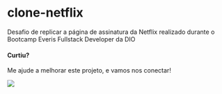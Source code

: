 # clone-netflix
Desafio de replicar a página de assinatura da Netflix realizado durante o Bootcamp Everis Fullstack Developer da DIO


#### Curtiu?

Me ajude a melhorar este projeto, e vamos nos conectar!

<a href="https://www.linkedin.com/in/ozni-gabriel" target="_blank"><img src="https://img.shields.io/badge/-LinkedIn-%230077B5?style=for-the-badge&logo=linkedin&logoColor=white" target="_blank"></a>



